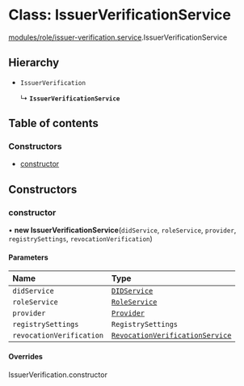 # Class: IssuerVerificationService

[modules/role/issuer-verification.service](../modules/modules_role_issuer_verification_service.md).IssuerVerificationService

## Hierarchy

- `IssuerVerification`

  ↳ **`IssuerVerificationService`**

## Table of contents

### Constructors

- [constructor](modules_role_issuer_verification_service.IssuerVerificationService.md#constructor)

## Constructors

### constructor

• **new IssuerVerificationService**(`didService`, `roleService`, `provider`, `registrySettings`, `revocationVerification`)

#### Parameters

| Name | Type |
| :------ | :------ |
| `didService` | [`DIDService`](modules_did_did_service.DIDService.md) |
| `roleService` | [`RoleService`](modules_role_role_service.RoleService.md) |
| `provider` | [`Provider`](common_provider.Provider.md) |
| `registrySettings` | `RegistrySettings` |
| `revocationVerification` | [`RevocationVerificationService`](modules_claim_services_revocation_verification_service.RevocationVerificationService.md) |

#### Overrides

IssuerVerification.constructor
